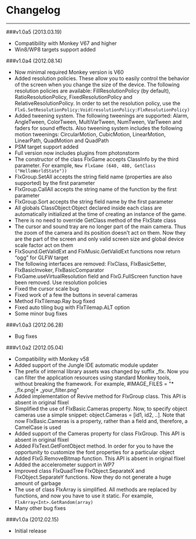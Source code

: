 Changelog
=
______________________________________________________
###v1.0a5 (2013.03.19)
* Compatibility with Monkey V67 and higher
* Win8/WP8 targets support added

###v1.0a4 (2012.08.14)
* Now minimal required Monkey version is V60
* Added resolution policies. These allow you to easily control the behavior of the screen when you change the size of the device. The following resolution policies are available: FillResolutionPolicy (by default), RatioResolutionPolicy, FixedResolutionPolicy and RelativeResolutionPolicy. In order to set the resolution policy, use the `FlxG.SetResolutionPolicy:Void(resolutionPolicy:FlxResolutionPolicy)`
* Added tweening system. The following tweenings are supported: Alarm, AngleTween, ColorTween, MultiVarTween, NumTween, VarTween and faders for sound effects. Also tweening system includes the following motion tweenings: CircularMotion, CubicMotion, LinearMotion, LinearPath, QuadMotion and QuadPath
* PSM target support added
* Full version now includes plugins from photonstorm
* The constructor of the class FlxGame accepts ClassInfo by the third parameter. For example, `New FlxGame (640, 480, GetClass ("HelloWorldState"))`
* FlxGroup.SetAll accepts the string field name (properties are also supported) by the first parameter 
* FlxGroup.CallAll accepts the string name of the function by the first parameter 
* FlxGroup.Sort accepts the string field name by the first parameter
* All globals ClassObject:Object declared inside each class are automatically initialized at the time of creating an instance of the game.
* There is no need to override GetClass method of the FlxState class
* The cursor and sound tray are no longer part of the main camera. Thus the zoom of the camera and its position doesn't act on them. Now they are the part of the screen and only valid screen size and global device scale factor act on them
* FlxSound.GetValidExt and FlxMusic.GetValidExt functions now return “ogg” for GLFW target
* The following interfaces are removed: FlxClass, FlxBasicSetter, FlxBasicInvoker, FlxBasicComparator
* FlxGame.useVirtualResolution field and FlxG.FullScreen function have been removed. Use resolution policies
* Fixed the cursor scale bug
* Fixed work of a few the buttons in several cameras
* Method FlxTilemap.Ray bug fixed
* Fixed auto tiling bug with FlxTilemap.ALT option
* Some minor bug fixes

###v1.0a3 (2012.06.28)
* Bug fixes

###v1.0a2 (2012.05.04)
* Compatibility with Monkey v58
* Added support of the Jungle IDE automatic module updater
* The prefix of internal library assets was changed by suffix _flx. Now you can filter the application resources using standard Monkey tools, without breaking the framework. For example, #IMAGE_FILES = "* _flx.png|* _your_filter.png"
* Added implementation of Revive method for FlxGroup class. This API is absent in original flixel
* Simplified the use of FlxBasic.Cameras property. Now, to specify object cameras use a simple snippet: object.Cameras = [id1, id2, ..]. Note that now FlxBasic.Cameras is a property, rather than a field and, therefore, a CamelCase is used
* Added support of the Cameras property for class FlxGroup. This API is absent in original flixel
* Added FlxText.GetFontObject method. In order for you to have the opportunity to customize the font properties for a particular object
* Added FlxG.RemoveBitmap function. This API is absent in original flixel
* Added the accelerometer support in WP7
* Improved class FlxQuadTree FlxObject.SeparateX and FlxObject.SeparateY functions. Now they do not generate a huge amount of garbage
* The use of class FlxArray is simplified. All methods are replaced by functions, and now you have to use it static. For example, `FlxArray<Int>.GetRandom(array)`
* Many other bug fixes 

###v1.0a (2012.02.15)
* Initial release